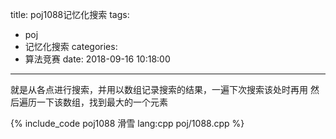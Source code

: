 title: poj1088记忆化搜索
tags:
  - poj
  - 记忆化搜索
categories:
  - 算法竞赛
date: 2018-09-16 10:18:00
---

就是从各点进行搜索，并用以数组记录搜索的结果，一遍下次搜索该处时再用
然后遍历一下该数组，找到最大的一个元素

{% include_code poj1088 滑雪 lang:cpp poj/1088.cpp %}